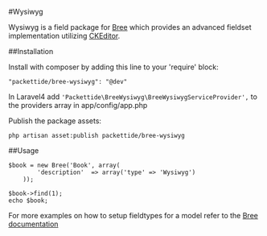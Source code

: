 #Wysiwyg

Wysiwyg is a field package for [Bree](https://github.com/packettide/bree) which provides an advanced fieldset implementation utilizing [CKEditor](http://ckeditor.com).

##Installation

Install with composer by adding this line to your 'require' block:

    "packettide/bree-wysiwyg": "@dev"

In Laravel4 add `'Packettide\BreeWysiwyg\BreeWysiwygServiceProvider',` to the providers array in app/config/app.php

Publish the package assets:

	php artisan asset:publish packettide/bree-wysiwyg

##Usage


    $book = new Bree('Book', array(
			'description'  => array('type' => 'Wysiwyg')
		));

	$book->find(1);
	echo $book;

For more examples on how to setup fieldtypes for a model refer to the [Bree documentation](https://github.com/packettide/bree/blob/master/readme.md)